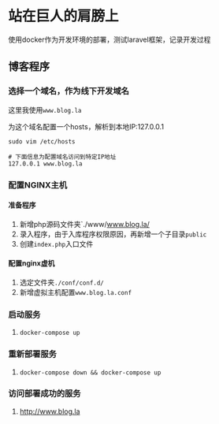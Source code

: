 # 站在巨人的肩膀上

使用docker作为开发环境的部署，测试laravel框架，记录开发过程

## 博客程序

### 选择一个域名，作为线下开发域名

这里我使用`www.blog.la`

为这个域名配置一个hosts，解析到本地IP:127.0.0.1

``` shell
sudo vim /etc/hosts

# 下面信息为配置域名访问到特定IP地址
127.0.0.1 www.blog.la
```

### 配置NGINX主机

#### 准备程序
1. 新增php源码文件夹`./www/www.blog.la/
1. 录入程序，由于入库程序权限原因，再新增一个子目录`public`
1. 创建`index.php`入口文件

#### 配置nginx虚机
1. 选定文件夹`./conf/conf.d/`
1. 新增虚拟主机配置`www.blog.la.conf`


### 启动服务
1. `docker-compose up`

### 重新部署服务
1. `docker-compose down && docker-compose up`

### 访问部署成功的服务

1. http://www.blog.la
